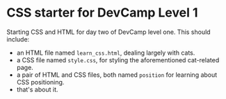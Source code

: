# CSS starter for DevCamp Level 1
Starting CSS and HTML for day two of DevCamp level one. This should include:
* an HTML file named ```learn_css.html```, dealing largely with cats.
* a CSS file named ```style.css```, for styling the aforementioned cat-related page.
* a pair of HTML and CSS files, both named ```position``` for learning about CSS positioning.
* that's about it.
